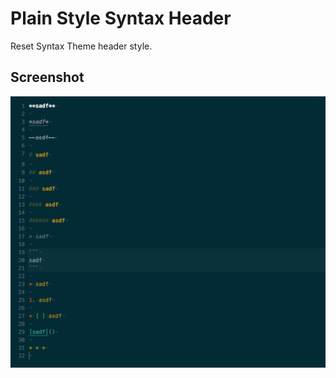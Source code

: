 # Plain Style Syntax Header

Reset Syntax Theme header style.

## Screenshot

![screenshot](https://raw.githubusercontent.com/guri3/plain-style-syntax-header/master/Screenshot.png)
